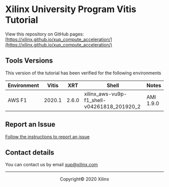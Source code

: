 # Xilinx University Program Vitis Tutorial

View this repository on GitHub pages: [https://xilinx.github.io/xup_compute_acceleration/](https://xilinx.github.io/xup_compute_acceleration/)

## Tools Versions

This version of the tutorial has been verified for the following environments


| Environment | Vitis | XRT | Shell | Notes |
|-------------|-------|-----|-------|-------|
| AWS F1 | 2020.1  | 2.6.0  | xilinx_aws-vu9p-f1_shell-v04261818_201920_2| AMI 1.9.0 |


## Report an Issue

[Follow the instructions to report an issue](docs/report_issues.md)

## Contact details

You can contact us by email [xup@xilinx.com](mailto:xup@xilinx.com)

---------------------------------------
<p align="center">Copyright&copy; 2020 Xilinx</p>